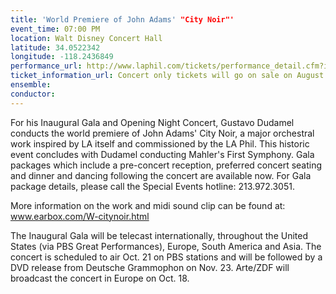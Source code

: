 ```yaml
---
title: 'World Premiere of John Adams' "City Noir"'
event_time: 07:00 PM
location: Walt Disney Concert Hall
latitude: 34.0522342
longitude: -118.2436849
performance_url: http://www.laphil.com/tickets/performance_detail.cfm?id=4134
ticket_information_url: Concert only tickets will go on sale on August 23rd and will be available through the General Ticket office: 323.850.2000
ensemble: 
conductor: 
---
```

For his Inaugural Gala and Opening Night Concert, Gustavo Dudamel conducts the world premiere of John Adams' City Noir, a major orchestral work inspired by LA itself and commissioned by the LA Phil. This historic event concludes with Dudamel conducting Mahler's First Symphony. Gala packages which include a pre-concert reception, preferred concert seating and dinner and dancing following the concert are available now. For Gala package details, please call the Special Events hotline: 213.972.3051.

More information on the work and midi sound clip can be found at:  <a href="http://www.earbox.com/W-citynoir.html">www.earbox.com/W-citynoir.html</a>

The Inaugural Gala will be telecast internationally, throughout the United States (via PBS Great Performances), Europe, South America and Asia. The concert is scheduled to air Oct. 21 on PBS stations and will be followed by a DVD release from Deutsche Grammophon on Nov. 23.  Arte/ZDF will broadcast the concert in Europe on Oct. 18.
